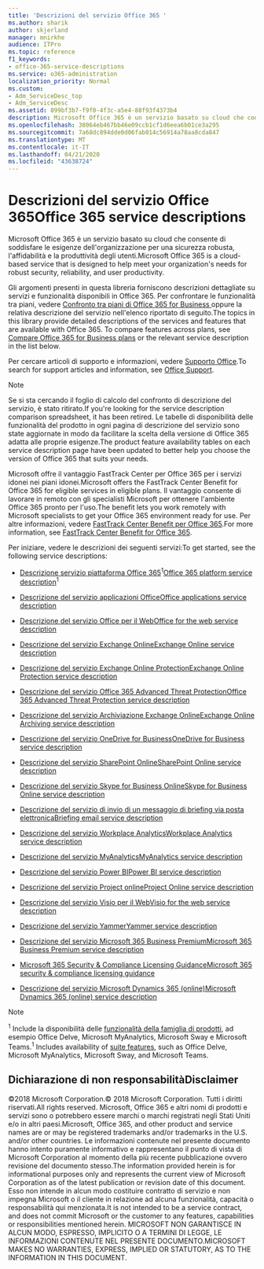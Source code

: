 ```yaml
---
title: 'Descrizioni del servizio Office 365 '
ms.author: sharik
author: skjerland
manager: mnirkhe
audience: ITPro
ms.topic: reference
f1_keywords:
- office-365-service-descriptions
ms.service: o365-administration
localization_priority: Normal
ms.custom:
- Adm_ServiceDesc_top
- Adm_ServiceDesc
ms.assetid: 899bf3b7-f9f0-4f3c-a5e4-88f93f4373b4
description: Microsoft Office 365 è un servizio basato su cloud che consente di soddisfare le esigenze dell'organizzazione per una sicurezza robusta, l'affidabilità e la produttività degli utenti.
ms.openlocfilehash: 38064eb467bb46e09ccb1cf1d6eea6b01ce3a295
ms.sourcegitcommit: 7a68dc894dde0d06fab014c56914a78aa8cda847
ms.translationtype: MT
ms.contentlocale: it-IT
ms.lasthandoff: 04/21/2020
ms.locfileid: "43638724"
---
```

# <a name="office-365-service-descriptions"></a><span data-ttu-id="e6900-103">Descrizioni del servizio Office 365</span><span class="sxs-lookup"><span data-stu-id="e6900-103">Office 365 service descriptions</span></span> 

<span data-ttu-id="e6900-104">Microsoft Office 365 è un servizio basato su cloud che consente di soddisfare le esigenze dell'organizzazione per una sicurezza robusta, l'affidabilità e la produttività degli utenti.</span><span class="sxs-lookup"><span data-stu-id="e6900-104">Microsoft Office 365 is a cloud-based service that is designed to help meet your organization's needs for robust security, reliability, and user productivity.</span></span> 
  
<span data-ttu-id="e6900-p101">Gli argomenti presenti in questa libreria forniscono descrizioni dettagliate su servizi e funzionalità disponibili in Office 365. Per confrontare le funzionalità tra piani, vedere [Confronto tra piani di Office 365 for Business ](https://go.microsoft.com/fwlink/?LinkID=799177&amp;clcid=0x409) oppure la relativa descrizione del servizio nell'elenco riportato di seguito.</span><span class="sxs-lookup"><span data-stu-id="e6900-p101">The topics in this library provide detailed descriptions of the services and features that are available with Office 365. To compare features across plans, see [Compare Office 365 for Business plans](https://go.microsoft.com/fwlink/?LinkID=799177&amp;clcid=0x409) or the relevant service description in the list below.</span></span> 
  
<span data-ttu-id="e6900-107">Per cercare articoli di supporto e informazioni, vedere [Supporto Office](https://support.office.com/).</span><span class="sxs-lookup"><span data-stu-id="e6900-107">To search for support articles and information, see [Office Support](https://support.office.com/).</span></span>
  
> [!NOTE]
> <span data-ttu-id="e6900-108">Se si sta cercando il foglio di calcolo del confronto di descrizione del servizio, è stato ritirato.</span><span class="sxs-lookup"><span data-stu-id="e6900-108">If you're looking for the service description comparison spreadsheet, it has been retired.</span></span> <span data-ttu-id="e6900-109">Le tabelle di disponibilità delle funzionalità del prodotto in ogni pagina di descrizione del servizio sono state aggiornate in modo da facilitare la scelta della versione di Office 365 adatta alle proprie esigenze.</span><span class="sxs-lookup"><span data-stu-id="e6900-109">The product feature availability tables on each service description page have been updated to better help you choose the version of Office 365 that suits your needs.</span></span> 
  
<span data-ttu-id="e6900-110">Microsoft offre il vantaggio FastTrack Center per Office 365 per i servizi idonei nei piani idonei.</span><span class="sxs-lookup"><span data-stu-id="e6900-110">Microsoft offers the FastTrack Center Benefit for Office 365 for eligible services in eligible plans.</span></span> <span data-ttu-id="e6900-111">Il vantaggio consente di lavorare in remoto con gli specialisti Microsoft per ottenere l'ambiente Office 365 pronto per l'uso.</span><span class="sxs-lookup"><span data-stu-id="e6900-111">The benefit lets you work remotely with Microsoft specialists to get your Office 365 environment ready for use.</span></span> <span data-ttu-id="e6900-112">Per altre informazioni, vedere [FastTrack Center Benefit per Office 365](https://docs.microsoft.com/fasttrack/O365-fasttrack-benefit-for-office-365).</span><span class="sxs-lookup"><span data-stu-id="e6900-112">For more information, see [FastTrack Center Benefit for Office 365](https://docs.microsoft.com/fasttrack/O365-fasttrack-benefit-for-office-365).</span></span>
  
<span data-ttu-id="e6900-113">Per iniziare, vedere le descrizioni dei seguenti servizi:</span><span class="sxs-lookup"><span data-stu-id="e6900-113">To get started, see the following service descriptions:</span></span>
  
- <span data-ttu-id="e6900-114">[Descrizione servizio piattaforma Office 365](office-365-platform-service-description/office-365-platform-service-description.md)<sup>1</sup></span><span class="sxs-lookup"><span data-stu-id="e6900-114">[Office 365 platform service description](office-365-platform-service-description/office-365-platform-service-description.md)<sup>1</sup></span></span>

- [<span data-ttu-id="e6900-115">Descrizione del servizio applicazioni Office</span><span class="sxs-lookup"><span data-stu-id="e6900-115">Office applications service description</span></span>](office-applications-service-description/office-applications-service-description.md)

- [<span data-ttu-id="e6900-116">Descrizione del servizio Office per il Web</span><span class="sxs-lookup"><span data-stu-id="e6900-116">Office for the web service description</span></span>](office-online-service-description/office-online-service-description.md)

- [<span data-ttu-id="e6900-117">Descrizione del servizio Exchange Online</span><span class="sxs-lookup"><span data-stu-id="e6900-117">Exchange Online service description</span></span>](exchange-online-service-description/exchange-online-service-description.md)

- [<span data-ttu-id="e6900-118">Descrizione del servizio Exchange Online Protection</span><span class="sxs-lookup"><span data-stu-id="e6900-118">Exchange Online Protection service description</span></span>](exchange-online-protection-service-description/exchange-online-protection-service-description.md)

- [<span data-ttu-id="e6900-119">Descrizione del servizio Office 365 Advanced Threat Protection</span><span class="sxs-lookup"><span data-stu-id="e6900-119">Office 365 Advanced Threat Protection service description</span></span>](office-365-advanced-threat-protection-service-description.md)

- [<span data-ttu-id="e6900-120">Descrizione del servizio Archiviazione Exchange Online</span><span class="sxs-lookup"><span data-stu-id="e6900-120">Exchange Online Archiving service description</span></span>](exchange-online-archiving-service-description/exchange-online-archiving-service-description.md)

- [<span data-ttu-id="e6900-121">Descrizione del servizio OneDrive for Business</span><span class="sxs-lookup"><span data-stu-id="e6900-121">OneDrive for Business service description</span></span>](onedrive-for-business-service-description.md)

- [<span data-ttu-id="e6900-122">Descrizione del servizio SharePoint Online</span><span class="sxs-lookup"><span data-stu-id="e6900-122">SharePoint Online service description</span></span>](sharepoint-online-service-description/sharepoint-online-service-description.md)

- [<span data-ttu-id="e6900-123">Descrizione del servizio Skype for Business Online</span><span class="sxs-lookup"><span data-stu-id="e6900-123">Skype for Business Online service description</span></span>](skype-for-business-online-service-description/skype-for-business-online-service-description.md)

- [<span data-ttu-id="e6900-124">Descrizione del servizio di invio di un messaggio di briefing via posta elettronica</span><span class="sxs-lookup"><span data-stu-id="e6900-124">Briefing email service description</span></span>](briefing-service-description.md)

- [<span data-ttu-id="e6900-125">Descrizione del servizio Workplace Analytics</span><span class="sxs-lookup"><span data-stu-id="e6900-125">Workplace Analytics service description</span></span>](workplace-analytics-service-description.md)

- [<span data-ttu-id="e6900-126">Descrizione del servizio MyAnalytics</span><span class="sxs-lookup"><span data-stu-id="e6900-126">MyAnalytics service description</span></span>](mya-service-description.md)

- [<span data-ttu-id="e6900-127">Descrizione del servizio Power BI</span><span class="sxs-lookup"><span data-stu-id="e6900-127">Power BI service description</span></span>](power-bi-service-description.md)

- [<span data-ttu-id="e6900-128">Descrizione del servizio Project online</span><span class="sxs-lookup"><span data-stu-id="e6900-128">Project Online service description</span></span>](project-online-service-description/project-online-service-description.md)

- [<span data-ttu-id="e6900-129">Descrizione del servizio Visio per il Web</span><span class="sxs-lookup"><span data-stu-id="e6900-129">Visio for the web service description</span></span>](visio-online-service-description/visio-online-service-description.md)

- [<span data-ttu-id="e6900-130">Descrizione del servizio Yammer</span><span class="sxs-lookup"><span data-stu-id="e6900-130">Yammer service description</span></span>](yammer-service-description/yammer-service-description.md)

- [<span data-ttu-id="e6900-131">Descrizione del servizio Microsoft 365 Business Premium</span><span class="sxs-lookup"><span data-stu-id="e6900-131">Microsoft 365 Business Premium service description</span></span>](microsoft-365-service-descriptions/microsoft-365-business-service-description.md)

- [<span data-ttu-id="e6900-132">Microsoft 365 Security & Compliance Licensing Guidance</span><span class="sxs-lookup"><span data-stu-id="e6900-132">Microsoft 365 security & compliance licensing guidance</span></span>](microsoft-365-service-descriptions/microsoft-365-tenantlevel-services-licensing-guidance/microsoft-365-security-compliance-licensing-guidance.md)

- [<span data-ttu-id="e6900-133">Descrizione del servizio Microsoft Dynamics 365 (online)</span><span class="sxs-lookup"><span data-stu-id="e6900-133">Microsoft Dynamics 365 (online) service description</span></span>](microsoft-dynamics-365-online-service-description.md)

> [!NOTE]
> <span data-ttu-id="e6900-134"><sup>1</sup> Include la disponibilità delle [funzionalità della famiglia di prodotti](https://docs.microsoft.com/office365/servicedescriptions/office-365-platform-service-description/office-365-suite-features), ad esempio Office Delve, Microsoft MyAnalytics, Microsoft Sway e Microsoft Teams.</span><span class="sxs-lookup"><span data-stu-id="e6900-134"><sup>1</sup> Includes availability of [suite features](https://docs.microsoft.com/office365/servicedescriptions/office-365-platform-service-description/office-365-suite-features), such as Office Delve, Microsoft MyAnalytics, Microsoft Sway, and Microsoft Teams.</span></span>
  
## <a name="disclaimer"></a><span data-ttu-id="e6900-135">Dichiarazione di non responsabilità</span><span class="sxs-lookup"><span data-stu-id="e6900-135">Disclaimer</span></span>

<span data-ttu-id="e6900-136">&copy;2018 Microsoft Corporation.</span><span class="sxs-lookup"><span data-stu-id="e6900-136">&copy; 2018 Microsoft Corporation.</span></span> <span data-ttu-id="e6900-137">Tutti i diritti riservati.</span><span class="sxs-lookup"><span data-stu-id="e6900-137">All rights reserved.</span></span> <span data-ttu-id="e6900-138">Microsoft, Office 365 e altri nomi di prodotti e servizi sono o potrebbero essere marchi o marchi registrati negli Stati Uniti e/o in altri paesi.</span><span class="sxs-lookup"><span data-stu-id="e6900-138">Microsoft, Office 365, and other product and service names are or may be registered trademarks and/or trademarks in the U.S. and/or other countries.</span></span> <span data-ttu-id="e6900-139">Le informazioni contenute nel presente documento hanno intento puramente informativo e rappresentano il punto di vista di Microsoft Corporation al momento della più recente pubblicazione ovvero revisione del documento stesso.</span><span class="sxs-lookup"><span data-stu-id="e6900-139">The information provided herein is for informational purposes only and represents the current view of Microsoft Corporation as of the latest publication or revision date of this document.</span></span> <span data-ttu-id="e6900-140">Esso non intende in alcun modo costituire contratto di servizio e non impegna Microsoft o il cliente in relazione ad alcuna funzionalità, capacità o responsabilità qui menzionata.</span><span class="sxs-lookup"><span data-stu-id="e6900-140">It is not intended to be a service contract, and does not commit Microsoft or the customer to any features, capabilities or responsibilities mentioned herein.</span></span> <span data-ttu-id="e6900-141">MICROSOFT NON GARANTISCE IN ALCUN MODO, ESPRESSO, IMPLICITO O A TERMINI DI LEGGE, LE INFORMAZIONI CONTENUTE NEL PRESENTE DOCUMENTO.</span><span class="sxs-lookup"><span data-stu-id="e6900-141">MICROSOFT MAKES NO WARRANTIES, EXPRESS, IMPLIED OR STATUTORY, AS TO THE INFORMATION IN THIS DOCUMENT.</span></span>
 